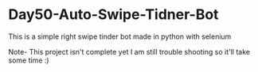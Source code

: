 # Day50-Auto-Swipe-Tidner-Bot
This is a simple right swipe tinder bot made in python with selenium

Note- This project isn't complete yet I am still trouble shooting so it'll take some time :)
